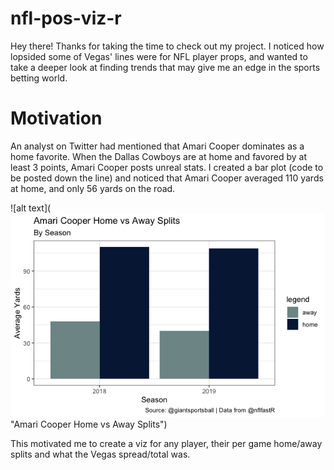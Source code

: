 # nfl-pos-viz-r

Hey there! Thanks for taking the time to check out my project. 
I noticed how lopsided some of Vegas' lines were for NFL player props, and wanted to take a deeper look at finding trends that may give me an edge in the sports betting world.

# Motivation

An analyst on Twitter had mentioned that Amari Cooper dominates as a home favorite. 
When the Dallas Cowboys are at home and favored by at least 3 points, Amari Cooper posts unreal stats. 
I created a bar plot (code to be posted down the line) and noticed that Amari Cooper averaged 110 yards at home, and only 56 yards on the road.

![alt text](![alt text](https://github.com/bwolbransky/nfl-pos-viz-r/blob/master/screenshots/Amari%20Cooper%20home%20away%20splits.png?raw=true) "Amari Cooper Home vs Away Splits")

This motivated me to create a viz for any player, their per game home/away splits and what the Vegas spread/total was. 

# 
